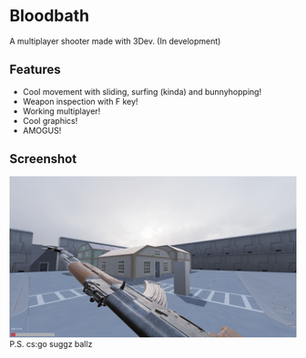 # Bloodbath
A multiplayer shooter made with 3Dev. (In development)
## Features
- Cool movement with sliding, surfing (kinda) and bunnyhopping!
- Weapon inspection with F key!
- Working multiplayer!
- Cool graphics!
- AMOGUS!
## Screenshot
![](./screenshot.png)  
P.S. cs:go suggz ballz
